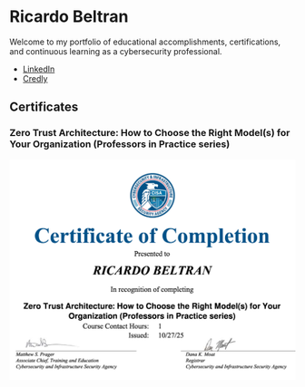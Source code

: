 <h1>Ricardo Beltran</h1>
<p>Welcome to my portfolio of educational accomplishments, certifications, and continuous learning as a cybersecurity professional.</p>
<ul>
  <li><a href="https://www.linkedin.com/in/mr-ricardo-beltran/">LinkedIn</a></li>
  <li><a href="https://www.credly.com/users/mr-ricardo-beltran/">Credly</a></li>
</ul>
<h2>Certificates</h2>
<h3>Zero Trust Architecture: How to Choose the Right Model(s) for Your Organization (Professors in Practice series)</h3>
<picture>
  <source media="(min-width: 640px)" srcset="2025-10-27_Zero Trust Architecture_How to Choose the Right Models for Your Organization_Professors in Practice series.jpg">
  <source media="(min-width: 230px)" srcset="2025-10-27_Zero Trust Architecture_How to Choose the Right Models for Your Organization_Professors in Practice series.jpg">
  <img src="2025-10-27_Zero Trust Architecture_How to Choose the Right Models for Your Organization_Professors in Practice series.jpg" style="width:auto;">
</picture>
